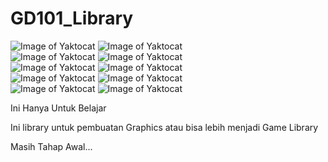 # GD101_Library

![Image of Yaktocat](https://i.ibb.co/QYMHNNF/passing.png) ![Image of Yaktocat](https://i.ibb.co/7kwyJKb/Windows.png) <br/>
![Image of Yaktocat](https://i.ibb.co/wcg0zP1/failure.png) ![Image of Yaktocat](https://i.ibb.co/CBRB8Nq/Andro.png) <br/>
![Image of Yaktocat](https://i.ibb.co/wcg0zP1/failure.png) ![Image of Yaktocat](https://i.ibb.co/7vjgwSR/Htnl5.png) <br/>
![Image of Yaktocat](https://i.ibb.co/wcg0zP1/failure.png) ![Image of Yaktocat](https://i.ibb.co/swh6tVT/PS1.png) <br/>
![Image of Yaktocat](https://i.ibb.co/wcg0zP1/failure.png) ![Image of Yaktocat](https://i.ibb.co/7vK4LLh/ps2.png) <br/>

Ini Hanya Untuk Belajar

Ini library untuk pembuatan Graphics atau bisa lebih menjadi Game Library

Masih Tahap Awal...
